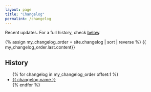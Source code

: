 ```yaml
---
layout: page
title: "Changelog"
permalink: /changelog
---
```

<p class="infobox">Recent updates. For a full history, check <a href="#history">below</a>.</p>

{% assign my_changelog_order = site.changelog | sort | reverse %}
  {{ my_changelog_order.last.content}}

<h2 class="top-bordered" id="history">History</h2>

<ul>
  {% for changelog in my_changelog_order offset:1 %}
      <li><a href="{{ changelog.url }}">{{ changelog.name }}</a></li>
  {% endfor %}
</ul>

